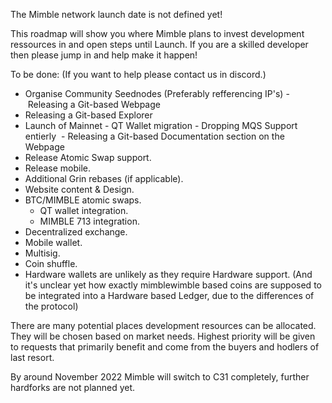 The Mimble network launch date is not defined yet! 

This roadmap will show you where Mimble plans to invest development ressources in and open steps until Launch. If you are a skilled developer then please jump in and help make it happen!


To be done: (If you want to help please contact us in discord.)
- Organise Community Seednodes (Preferably refferencing IP's)
- Releasing a Git-based Webpage
- Releasing a Git-based Explorer
- Launch of Mainnet
- QT Wallet migration
- Dropping MQS Support entierly 
- Releasing a Git-based Documentation section on the Webpage
- Release Atomic Swap support.
- Release mobile. 
- Additional Grin rebases (if applicable).
- Website content & Design. 
- BTC/MIMBLE atomic swaps.
  - QT wallet integration.
  - MIMBLE 713 integration.
- Decentralized exchange.
- Mobile wallet.
- Multisig.
- Coin shuffle.
- Hardware wallets are unlikely as they require Hardware support. (And it's unclear yet how exactly mimblewimble based coins are supposed to be integrated into a Hardware based Ledger, due to the differences of the protocol) 

There are many potential places development resources can be allocated. They will be chosen based on market needs. Highest priority will be given to requests that primarily benefit and come from the buyers and hodlers of last resort.


By around November 2022 Mimble will switch to C31 completely, further hardforks are not planned yet. 
